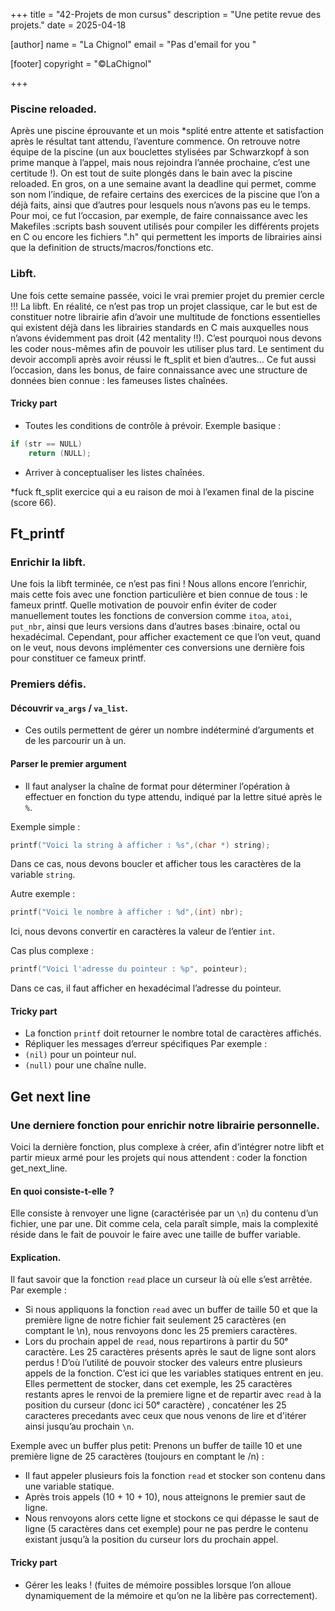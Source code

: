 +++
title = "42-Projets de mon cursus"
description = "Une petite revue des projets."
date = 2025-04-18

[author]
name = "La Chignol"
email = "Pas d'email for you "

[footer]
copyright = "©LaChignol"

+++

### Piscine reloaded.

Après une piscine éprouvante et un mois *splité entre attente et satisfaction après le résultat tant attendu, l’aventure commence. 
On retrouve notre équipe de la piscine (un aux bouclettes stylisées par Schwarzkopf à son prime manque à l’appel, mais nous rejoindra l’année prochaine, c’est une certitude !).
On est tout de suite plongés dans le bain avec la piscine reloaded.
En gros, on a une semaine avant la deadline qui permet, comme son nom l’indique, de refaire certains des exercices de la piscine que l’on a déjà faits, ainsi que d’autres pour lesquels nous n’avons pas eu le temps. 
Pour moi, ce fut l’occasion, par exemple, de faire connaissance avec les Makefiles :scripts bash souvent utilisés pour compiler les différents projets en C ou encore les fichiers ".h" qui permettent les imports de librairies ainsi que la definition de structs/macros/fonctions etc.

### Libft.
Une fois cette semaine passée, voici le vrai premier projet du premier cercle !!! La libft. 
En réalité, ce n’est pas trop un projet classique, car le but est de constituer notre librairie afin d’avoir une multitude de fonctions essentielles qui existent déjà dans les librairies standards en C mais auxquelles nous n’avons évidemment pas droit (42 mentality !!). 
C’est pourquoi nous devons les coder nous-mêmes afin de pouvoir les utiliser plus tard. 
Le sentiment du devoir accompli après avoir réussi le ft_split et bien d’autres… 
Ce fut aussi l’occasion, dans les bonus, de faire connaissance avec une structure de données bien connue : les fameuses listes chaînées.

#### Tricky part
- Toutes les conditions de contrôle à prévoir.
Exemple basique :
```c
if (str == NULL)
    return (NULL);
```
- Arriver à conceptualiser les listes chaînées.

*fuck ft_split exercice qui a eu raison de moi à l’examen final de la piscine (score 66).

## Ft_printf

### Enrichir la libft.
Une fois la libft terminée, ce n’est pas fini ! 
Nous allons encore l’enrichir, mais cette fois avec une fonction particulière et bien connue de tous : le fameux printf. 
Quelle motivation de pouvoir enfin éviter de coder manuellement toutes les fonctions de conversion comme `itoa`, `atoi`, `put_nbr`, ainsi que leurs versions dans d’autres bases :binaire, octal ou hexadécimal. 
Cependant, pour afficher exactement ce que l’on veut, quand on le veut, nous devons implémenter ces conversions une dernière fois pour constituer ce fameux printf.

### Premiers défis.

#### Découvrir `va_args` / `va_list`.
- Ces outils permettent de gérer un nombre indéterminé d’arguments et de les parcourir un à un.
#### Parser le premier argument
- Il faut analyser la chaîne de format pour déterminer l’opération à effectuer en fonction du type attendu, indiqué par la lettre situé après le `%`.

Exemple simple :
```c
printf("Voici la string à afficher : %s",(char *) string);
```
Dans ce cas, nous devons boucler et afficher tous les caractères de la variable `string`.

Autre exemple :
```c
printf("Voici le nombre à afficher : %d",(int) nbr);
```
Ici, nous devons convertir en caractères la valeur de l’entier `int`.

Cas plus complexe :
```c
printf("Voici l'adresse du pointeur : %p", pointeur);
```
Dans ce cas, il faut afficher en hexadécimal l’adresse du pointeur.

#### Tricky part

- La fonction `printf` doit retourner le nombre total de caractères affichés.
- Répliquer les messages d’erreur spécifiques
Par exemple :
- `(nil)` pour un pointeur nul.
- `(null)` pour une chaîne nulle.

## Get next line

### Une derniere fonction pour enrichir notre librairie personnelle.

Voici la dernière fonction, plus complexe à créer, afin d’intégrer notre libft et partir mieux armé pour les projets qui nous attendent : coder la fonction get_next_line.

#### En quoi consiste-t-elle ?

Elle consiste à renvoyer une ligne (caractérisée par un `\n`) du contenu d’un fichier, une par une. Dit comme cela, cela paraît simple, mais la complexité réside dans le fait de pouvoir le faire avec une taille de buffer variable.

#### Explication.
Il faut savoir que la fonction `read` place un curseur là où elle s’est arrêtée. 
Par exemple :
- Si nous appliquons la fonction `read` avec un buffer de taille 50 et que la première ligne de notre fichier fait seulement 25 caractères (en comptant le \n), nous renvoyons donc les 25 premiers caractères.
- Lors du prochain appel de `read`, nous repartirons à partir du 50ᵉ caractère. Les 25 caractères présents après le saut de ligne sont alors perdus !
D’où l’utilité de pouvoir stocker des valeurs entre plusieurs appels de la fonction. 
C’est ici que les variables statiques entrent en jeu. 
Elles permettent de stocker, dans cet exemple, les 25 caractères restants apres le renvoi de la premiere ligne et de repartir avec `read` à la position du curseur (donc ici 50ᵉ caractère) , concaténer les 25 caracteres precedants avec ceux que nous venons de lire et d'itérer ainsi jusqu’au prochain `\n`.

Exemple avec un buffer plus petit:
Prenons un buffer de taille 10 et une première ligne de 25 caractères (toujours en comptant le /n) :
- Il faut appeler plusieurs fois la fonction `read` et stocker son contenu dans une variable statique.
-	Après trois appels (10 + 10 + 10), nous atteignons le premier saut de ligne.
-	Nous renvoyons alors cette ligne et stockons ce qui dépasse le saut de ligne (5 caractères dans cet exemple) pour ne pas perdre le contenu existant jusqu’à la position du curseur lors du prochain appel.

#### Tricky part
- Gérer les leaks ! (fuites de mémoire possibles lorsque l’on alloue dynamiquement de la mémoire et qu’on ne la libère pas correctement).

